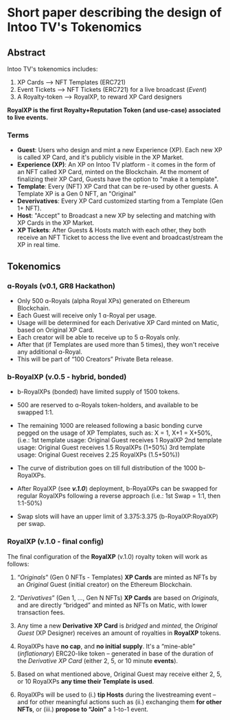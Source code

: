 # Short paper describing the design of Intoo TV's Tokenomics

## Abstract 
Intoo TV's tokenomics includes:
1. XP Cards --> NFT Templates (ERC721)
2. Event Tickets --> NFT Tickets (ERC721) for a live broadcast (_Event_)
3. A Royalty-token --> RoyalXP, to reward XP Card designers 

**RoyalXP is the first Royalty+Reputation Token (and use-case) associated to live events.**

### Terms
- **Guest**: Users who design and mint a new Experience (XP). Each new XP is called XP Card, and it's publicly visible in the XP Market.
- **Experience (XP)**: An XP on Intoo TV platform - it comes in the form of an NFT called XP Card, minted on the Blockchain. At the moment of finalizing their XP Card, Guests have the option to "make it a template".
- **Template**: Every (NFT) XP Card that can be re-used by other guests. A Template XP is a Gen 0 NFT, an "Original"
- **Deverivatives**: Every XP Card customized starting from a Template (Gen 1+ NFT).
- **Host**: "Accept" to Broadcast a new XP by selecting and matching with XP Cards in the XP Market.
- **XP Tickets**: After Guests & Hosts match with each other, they both receive an NFT Ticket to access the live event and broadcast/stream the XP in real time.

## Tokenomics
### ɑ-Royals (v0.1, GR8 Hackathon)
- Only 500 ɑ-Royals (alpha Royal XPs) generated on Ethereum Blockchain.
- Each Guest will receive only 1 ɑ-Royal per usage.
- Usage will be determined for each Derivative XP Card minted on Matic, based on Original XP Card.
- Each creator will be able to receive up to 5 ɑ-Royals only. 
- After that (if Templates are used more than 5 times), they won't receive any additional ɑ-Royal.
- This will be part of “100 Creators” Private Beta release.

### b-RoyalXP (v.0.5 - hybrid, bonded)
- b-RoyalXPs (bonded) have limited supply of 1500 tokens.
- 500 are reserved to ɑ-Royals token-holders, and available to be swapped 1:1.

- The remaining 1000 are released following a basic bonding curve pegged on the usage of XP Templates, such as:
X = 1, X+1 = X+50%, (i.e.:
1st template usage: Original Guest receives 1 RoyalXP
2nd template usage: Original Guest receives 1.5 RoyalXPs (1+50%)
3rd template usage: Original Guest receives 2.25 RoyalXPs (1.5+50%))

- The curve of distribution goes on till full distribution of the 1000 b-RoyalXPs.
- After RoyalXP (see ___v.1.0___) deployment, b-RoyalXPs can be swapped for regular RoyalXPs following a reverse approach 
(i.e.: 1st Swap = 1:1, then 1:1-50%)
- Swap slots will have an upper limit of 3.375:3.375 (b-RoyalXP:RoyalXP) per swap.

### RoyalXP (v.1.0 - final config)
The final configuration of the **RoyalXP** (v.1.0) royalty token will work as follows: 
1. “*Originals*” (Gen 0 NFTs - Templates) **XP Cards** are minted as NFTs by an *Original* Guest (initial creator) on the Ethereum Blockchain.

2. “*Derivatives*” (Gen 1, …, Gen N NFTs) **XP Cards** are based on *Originals*, and are directly “bridged” and minted as NFTs on Matic, with lower transaction fees. 

3. Any time a new **Derivative XP Card** is *bridged* and *minted*, the *Original Guest* (XP Designer) receives an amount of royalties in **RoyalXP** tokens. 

4. RoyalXPs have __no cap__, and __no initial supply__. It's a “mine-able” (*inflationary*) ERC20-like token – generated in base of the duration of the *Derivative XP Card* (either 2, 5, or 10 minute **events**). 

5. Based on what mentioned above, Original Guest may receive either 2, 5, or 10 RoyalXPs **any time their Template is used**. 

6. RoyalXPs will be used to (i.) **tip Hosts** during the livestreaming event – and for other meaningful actions such as (ii.) exchanging them **for other NFTs**, or (iii.) **propose to “Join”** a 1-to-1 event. 
